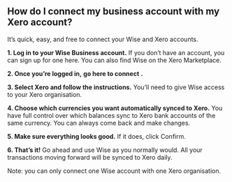## How do I connect my business account with my Xero account?  
It’s quick, easy, and free to connect your Wise and Xero accounts. 

**1\. Log in to your Wise Business account.** If you don’t have an account, you can sign up for one here. You can also find Wise on the Xero Marketplace. 

**2\. Once you’re logged in,** **go here to connect** **.**

**3\. Select Xero and follow the instructions.** You’ll need to give Wise access to your Xero organisation. 

**4\. Choose which currencies you want automatically synced to Xero.** You have full control over which balances sync to Xero bank accounts of the same currency. You can always come back and make changes. 

**5\. Make sure everything looks good.** If it does, click Confirm. 

**6\. That’s it!** Go ahead and use Wise as you normally would. All your transactions moving forward will be synced to Xero daily. 

Note: you can only connect one Wise account with one Xero organisation.